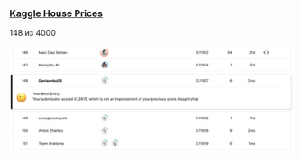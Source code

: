 ### [Kaggle House Prices](https://www.kaggle.com/competitions/house-prices-advanced-regression-techniques/overview)
148 из 4000

![leaderboard.png](https://github.com/DenisenkoDS/Kaggle-House-Prices/blob/main/leaderboard.png)
